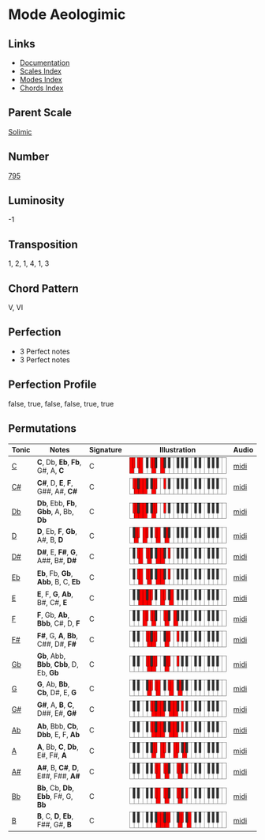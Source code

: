 # Mode Aeologimic

## Links

- [Documentation](README.md)
- [Scales Index](Scales.md)
- [Modes Index](Modes.md)
- [Chords Index](Chords.md)

## Parent Scale

[Solimic](ScaleSolimic.md)

## Number

[795](https://ianring.com/musictheory/scales/795)

## Luminosity

-1

## Transposition

1, 2, 1, 4, 1, 3

## Chord Pattern

V, VI

## Perfection

- 3 Perfect notes
- 3 Perfect notes

## Perfection Profile

false, true, false, false, true, true

## Permutations

| Tonic | Notes | Signature | Illustration | Audio |
|-------|-------|-----------|--------------|-------|
| [C](ModeCNaturalAeologimic.md) | **C**, Db, **Eb**, **Fb**, G#, A, **C** | C | ![CNaturalAeologimic](ModeCNaturalAeologimic.png) | [midi](https://github.com/edipermadi/music/blob/main/docs/ModeCNaturalAeologimic.mid?raw=true) |
| [C#](ModeCSharpAeologimic.md) | **C#**, D, **E**, **F**, G##, A#, **C#** | C | ![CSharpAeologimic](ModeCSharpAeologimic.png) | [midi](https://github.com/edipermadi/music/blob/main/docs/ModeCSharpAeologimic.mid?raw=true) |
| [Db](ModeDFlatAeologimic.md) | **Db**, Ebb, **Fb**, **Gbb**, A, Bb, **Db** | C | ![DFlatAeologimic](ModeDFlatAeologimic.png) | [midi](https://github.com/edipermadi/music/blob/main/docs/ModeDFlatAeologimic.mid?raw=true) |
| [D](ModeDNaturalAeologimic.md) | **D**, Eb, **F**, **Gb**, A#, B, **D** | C | ![DNaturalAeologimic](ModeDNaturalAeologimic.png) | [midi](https://github.com/edipermadi/music/blob/main/docs/ModeDNaturalAeologimic.mid?raw=true) |
| [D#](ModeDSharpAeologimic.md) | **D#**, E, **F#**, **G**, A##, B#, **D#** | C | ![DSharpAeologimic](ModeDSharpAeologimic.png) | [midi](https://github.com/edipermadi/music/blob/main/docs/ModeDSharpAeologimic.mid?raw=true) |
| [Eb](ModeEFlatAeologimic.md) | **Eb**, Fb, **Gb**, **Abb**, B, C, **Eb** | C | ![EFlatAeologimic](ModeEFlatAeologimic.png) | [midi](https://github.com/edipermadi/music/blob/main/docs/ModeEFlatAeologimic.mid?raw=true) |
| [E](ModeENaturalAeologimic.md) | **E**, F, **G**, **Ab**, B#, C#, **E** | C | ![ENaturalAeologimic](ModeENaturalAeologimic.png) | [midi](https://github.com/edipermadi/music/blob/main/docs/ModeENaturalAeologimic.mid?raw=true) |
| [F](ModeFNaturalAeologimic.md) | **F**, Gb, **Ab**, **Bbb**, C#, D, **F** | C | ![FNaturalAeologimic](ModeFNaturalAeologimic.png) | [midi](https://github.com/edipermadi/music/blob/main/docs/ModeFNaturalAeologimic.mid?raw=true) |
| [F#](ModeFSharpAeologimic.md) | **F#**, G, **A**, **Bb**, C##, D#, **F#** | C | ![FSharpAeologimic](ModeFSharpAeologimic.png) | [midi](https://github.com/edipermadi/music/blob/main/docs/ModeFSharpAeologimic.mid?raw=true) |
| [Gb](ModeGFlatAeologimic.md) | **Gb**, Abb, **Bbb**, **Cbb**, D, Eb, **Gb** | C | ![GFlatAeologimic](ModeGFlatAeologimic.png) | [midi](https://github.com/edipermadi/music/blob/main/docs/ModeGFlatAeologimic.mid?raw=true) |
| [G](ModeGNaturalAeologimic.md) | **G**, Ab, **Bb**, **Cb**, D#, E, **G** | C | ![GNaturalAeologimic](ModeGNaturalAeologimic.png) | [midi](https://github.com/edipermadi/music/blob/main/docs/ModeGNaturalAeologimic.mid?raw=true) |
| [G#](ModeGSharpAeologimic.md) | **G#**, A, **B**, **C**, D##, E#, **G#** | C | ![GSharpAeologimic](ModeGSharpAeologimic.png) | [midi](https://github.com/edipermadi/music/blob/main/docs/ModeGSharpAeologimic.mid?raw=true) |
| [Ab](ModeAFlatAeologimic.md) | **Ab**, Bbb, **Cb**, **Dbb**, E, F, **Ab** | C | ![AFlatAeologimic](ModeAFlatAeologimic.png) | [midi](https://github.com/edipermadi/music/blob/main/docs/ModeAFlatAeologimic.mid?raw=true) |
| [A](ModeANaturalAeologimic.md) | **A**, Bb, **C**, **Db**, E#, F#, **A** | C | ![ANaturalAeologimic](ModeANaturalAeologimic.png) | [midi](https://github.com/edipermadi/music/blob/main/docs/ModeANaturalAeologimic.mid?raw=true) |
| [A#](ModeASharpAeologimic.md) | **A#**, B, **C#**, **D**, E##, F##, **A#** | C | ![ASharpAeologimic](ModeASharpAeologimic.png) | [midi](https://github.com/edipermadi/music/blob/main/docs/ModeASharpAeologimic.mid?raw=true) |
| [Bb](ModeBFlatAeologimic.md) | **Bb**, Cb, **Db**, **Ebb**, F#, G, **Bb** | C | ![BFlatAeologimic](ModeBFlatAeologimic.png) | [midi](https://github.com/edipermadi/music/blob/main/docs/ModeBFlatAeologimic.mid?raw=true) |
| [B](ModeBNaturalAeologimic.md) | **B**, C, **D**, **Eb**, F##, G#, **B** | C | ![BNaturalAeologimic](ModeBNaturalAeologimic.png) | [midi](https://github.com/edipermadi/music/blob/main/docs/ModeBNaturalAeologimic.mid?raw=true) |
